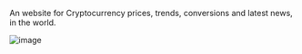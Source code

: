 An website for Cryptocurrency prices, trends, conversions and latest news, in the world.

![image](https://user-images.githubusercontent.com/107747179/182140722-4a74c96b-9df6-4dbd-9aba-4192731d70b3.png)
